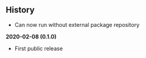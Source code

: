 History
-------

 - Can now run without external package repository

**2020-02-08 (0.1.0)**
 - First public release
